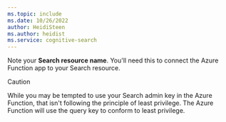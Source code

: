 ```yaml
---
ms.topic: include
ms.date: 10/26/2022
author: HeidiSteen
ms.author: heidist
ms.service: cognitive-search
---
```

Note your **Search resource name**. You'll need this to connect the Azure Function app to your Search resource. 

> [!CAUTION]
> While you may be tempted to use your Search admin key in the Azure Function, that isn't following the principle of least privilege. The Azure Function will use the query key to conform to least privilege. 